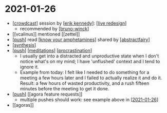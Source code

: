 # 2021-01-26

- [[crowdcast]] session by [[erik kennedy]]: [[live redesign]]
  - recommended by [[bruno-winck]]
- [[vcalinus]] mentioned [[zettel]]
- [[push]] read [[know your amphetamines]] shared by [[abstractfairy]]
- [[synthesis]]
- [[push]] [[meditations]] [[procrastination]]
  - I usually get into a distracted and unproductive state when I don't notice what's on my mind; I have 'unflushed' context and I tend to ignore it.
  - Example from today: I felt like I needed to do something for a meeting a few hours later and I failed to actually realize it and do it. Result: a few hours of wasted productivity, and a rush fifteen minutes before the meeting to get it done.
- [[push]] [[agora feature requests]]
  - multiple pushes should work: see example above in [[2021-01-26]]
- [[agoras]]


[//begin]: # "Autogenerated link references for markdown compatibility"
[crowdcast]: ../crowdcast "Crowdcast"
[erik kennedy]: ../erik-kennedy "Erik Kennedy"
[live redesign]: ../live-redesign "Live Redesign"
[bruno-winck]: ../bruno-winck "Bruno Winck"
[push]: ../push "Push"
[know your amphetamines]: ../know-your-amphetamines "Know Your Amphetamines"
[abstractfairy]: ../abstractfairy "AbstractFairy"
[synthesis]: ../synthesis "Synthesis"
[meditations]: ../meditations "Meditations"
[procrastination]: ../procrastination "Procrastination"
[2021-01-26]: 2021-01-26 "2021-01-26"
[//end]: # "Autogenerated link references"